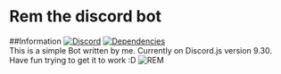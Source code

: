 # Rem the discord bot
##Information
[![Discord](https://discordapp.com/api/guilds/206530953391243275/embed.png)](https://discord.gg/yuTxmYn)
[![Dependencies](https://david-dm.org/DasWolke/discordbot/status.svg)](https://david-dm.org/DasWolke/discordbot)  
This is a simple Bot written by me. Currently on Discord.js version 9.30.  
Have fun trying to get it to work :D
![REM](https://67.media.tumblr.com/4ef3cfb14c39a2c5fd1fe5f467720750/tumblr_o9517sfLAY1smj1pbo1_1280.png)
